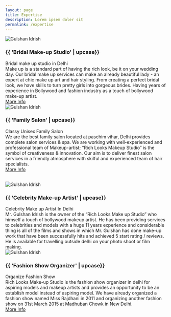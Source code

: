 ```yaml
---
layout: page
title: Expertise
description: Lorem ipsem doler sit
permalink: /expertise
---
```

<section class="fw-main-row">
    <div class="fw-main-row-bg"></div>
    <div class="fw-main-row-overlay has-color"></div>
    <div class="fw-container ">        
        <div class="fw-row">
            <div class="fw-col-xs-12 fw-col-sm-6">
                <div class="textblock-shortcode icon-box">
                    <div class="fw-col-xs-12 fw-col-sm-4">
                    	<img src="{{ site.github.url }}/images/pic8.jpg" alt="Gulshan Idrish">
                    </div>
                    <div class="fw-col-xs-12 fw-col-sm-8">
                        <h3 class="text-heading color-orange"><span>{{ 'Bridal Make-up Studio' | upcase}}</span></h3>
                    	<span class="color-grey droid-font"><span class="font-14px font-italic">Bridal make up studio in Delhi</span></span>
                    </div>
                    <div class="clear"></div>
                    <div class="fw-col-xs-12">
	                    <span class="color-grey droid-font"><span class="droid-font font-14px">Make up is a standard part of having the rich look, be it on your wedding day. Our bridal make up services can make an already beautiful lady - an expert at chic make up art and hair styling. From creating a perfect bridal look, we have skills to turn pretty girls into gorgeous brides. Having years of experience in Bollywood and fashion industry as a touch of bollywood make-up artist.</span>
	                    </span>
                        <div class="text-link">
                            <a target="_self" href="{{ site.github.url }}/makeup-studio">More Info</a>
                        </div>
                    </div>
                </div>
            </div>
            <div class="fw-col-xs-12 fw-col-sm-6">
                <div class="textblock-shortcode icon-box">
                    <div class="fw-col-xs-12 fw-col-sm-4">
                        <img src="{{ site.github.url }}/images/pic11.jpg" alt="Gulshan Idrish">
                    </div>
                    <div class="fw-col-xs-12 fw-col-sm-8">
                        <h3 class="text-heading color-blue"><span>{{ 'Family Salon' | upcase}}</span></h3>
                        <span class="color-grey droid-font"><span class="font-14px font-italic">Classy Unisex Family Salon</span></span>
                    </div>
                    <div class="clear"></div>
                    <div class="fw-col-xs-12">
                        <span class="color-grey droid-font"><span class="droid-font font-14px">We are the best family salon located at paschim vihar, Delhi provides complete salon services & spa. We are working with well-experienced and professional team of Makeup-artist; “Rich Looks Makeup Studio” is the symbol of creativeness & innovation. Our aim is to deliver finest salon services in a friendly atmosphere with skilful and experienced team of hair specialists.</span>
                        </span>
                        <div class="text-link">
                            <a target="_self" href="{{ site.github.url }}/family-salon">More Info</a>
                        </div>
                    </div>
                </div>
            </div>
        </div>
        <div class="fw-row">
            <div class="fw-col-xs-12">
                <div class="fw-divider-space" style="padding-top: 30px;"></div>
            </div>
        </div>
        <div class="fw-row">
            <div class="fw-col-xs-12 fw-col-sm-6">
                <div class="textblock-shortcode icon-box">
                    <div class="fw-col-xs-12 fw-col-sm-4">
                        <img src="{{ site.github.url }}/images/pic3.jpg" alt="Gulshan Idrish">
                    </div>
                    <div class="fw-col-xs-12 fw-col-sm-8">
                        <h3 class="text-heading color-pink"><span>{{ 'Celebrity Make-up Artist' | upcase}}</span></h3>
                        <span class="color-grey droid-font"><span class="font-14px font-italic">Celebrity Make up Artist In Delhi</span></span>
                    </div>
                    <div class="clear"></div>
                    <div class="fw-col-xs-12">
                        <span class="color-grey droid-font"><span class="droid-font font-14px">Mr. Gulshan Idrish is the owner of the “Rich Looks Make up Studio” who himself a touch of bollywood makeup artist. He has been providing services to celebrities and models with a huge 11 years experience and considerable thing is all of the films and shows in which Mr. Gulshan has done make-up work that have been successfully hits and achieved 5 start rating / reviews. He is available for travelling outside delhi on your photo shoot or film making.</span>
                        </span>
                    </div>
                </div>
            </div>
            <div class="fw-col-xs-12 fw-col-sm-6">
                <div class="textblock-shortcode icon-box">
                    <div class="fw-col-xs-12 fw-col-sm-4">
                        <img src="{{ site.github.url }}/images/pic9.jpg" alt="Gulshan Idrish">
                    </div>
                    <div class="fw-col-xs-12 fw-col-sm-8">
                        <h3 class="text-heading color-green"><span>{{ 'Fashion Show Organizer' | upcase}}</span></h3>
                        <span class="color-grey droid-font"><span class="font-14px font-italic">Organize Fashion Show</span></span>
                    </div>
                    <div class="clear"></div>
                    <div class="fw-col-xs-12">
                        <span class="color-grey droid-font"><span class="droid-font font-14px">Rich Looks Make-up Studio is the fashion show organizer in delhi for aspiring models and makeup artists and provides an opportunity to be an establish model instead of aspiring model. We have already organized a fashion show named Miss Rajdhani in 2011 and organizing another fashion show on 31st March 2015 at Madhuban Chowk in New Delhi.</span>
                        </span>
                        <div class="text-link">
                            <a target="_self" href="{{ site.github.url }}/fashion-show">More Info</a>
                        </div>
                    </div>
                </div>
            </div>
        </div>
        <div class="fw-row">
            <div class="fw-col-xs-12">
                <div class="fw-divider-space" style="padding-top: 40px;"></div>
            </div>
        </div>
    </div>
</section>
